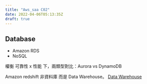 ```yaml
---
title: "Aws_saa C02"
date: 2022-04-06T05:13:35Z
draft: true
---
```


## Database
- Amazon RDS
- NoSQL


權衡 可靠性 x 性能 下，兩類型對比：Aurora vs DynamoDB

Amazon redshift 非資料庫 而是 Data Warehouse。
    [Data Warehouse](https://ithelp.ithome.com.tw/articles/10249962)
